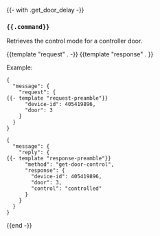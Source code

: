 {{- with .get_door_delay -}}
### `{{.command}}`

Retrieves the control mode for a controller door.

{{template "request"  . -}}
{{template "response" . }}

Example:
```
{
  "message": {
    "request": {
{{- template "request-preamble"}}
      "device-id": 405419896,
      "door": 3
    }
  }
}

{
  "message": {
    "reply": {
{{- template "response-preamble"}}
      "method": "get-door-control",
      "response": {
        "device-id": 405419896,
        "door": 3,
        "control": "controlled"
      }
    }
  }
}
```
{{end -}}


